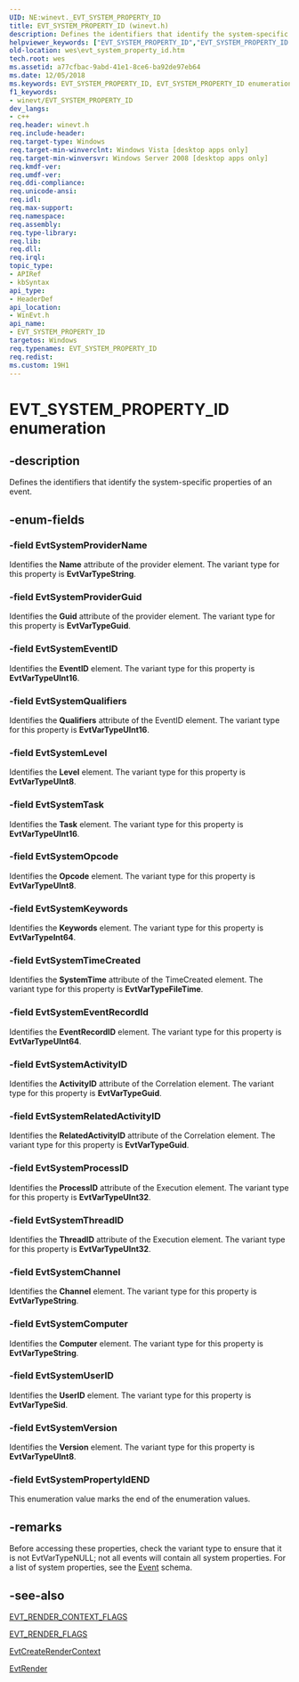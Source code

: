 ```yaml
---
UID: NE:winevt._EVT_SYSTEM_PROPERTY_ID
title: EVT_SYSTEM_PROPERTY_ID (winevt.h)
description: Defines the identifiers that identify the system-specific properties of an event.
helpviewer_keywords: ["EVT_SYSTEM_PROPERTY_ID","EVT_SYSTEM_PROPERTY_ID enumeration [EventLog]","EvtSystemActivityID","EvtSystemChannel","EvtSystemComputer","EvtSystemEventID","EvtSystemEventRecordId","EvtSystemKeywords","EvtSystemLevel","EvtSystemOpcode","EvtSystemProcessID","EvtSystemPropertyIdEND","EvtSystemProviderGuid","EvtSystemProviderName","EvtSystemQualifiers","EvtSystemRelatedActivityID","EvtSystemTask","EvtSystemThreadID","EvtSystemTimeCreated","EvtSystemUserID","EvtSystemVersion","wes.evt_system_property_id","winevt/EVT_SYSTEM_PROPERTY_ID","winevt/EvtSystemActivityID","winevt/EvtSystemChannel","winevt/EvtSystemComputer","winevt/EvtSystemEventID","winevt/EvtSystemEventRecordId","winevt/EvtSystemKeywords","winevt/EvtSystemLevel","winevt/EvtSystemOpcode","winevt/EvtSystemProcessID","winevt/EvtSystemPropertyIdEND","winevt/EvtSystemProviderGuid","winevt/EvtSystemProviderName","winevt/EvtSystemQualifiers","winevt/EvtSystemRelatedActivityID","winevt/EvtSystemTask","winevt/EvtSystemThreadID","winevt/EvtSystemTimeCreated","winevt/EvtSystemUserID","winevt/EvtSystemVersion"]
old-location: wes\evt_system_property_id.htm
tech.root: wes
ms.assetid: a77cfbac-9abd-41e1-8ce6-ba92de97eb64
ms.date: 12/05/2018
ms.keywords: EVT_SYSTEM_PROPERTY_ID, EVT_SYSTEM_PROPERTY_ID enumeration [EventLog], EvtSystemActivityID, EvtSystemChannel, EvtSystemComputer, EvtSystemEventID, EvtSystemEventRecordId, EvtSystemKeywords, EvtSystemLevel, EvtSystemOpcode, EvtSystemProcessID, EvtSystemPropertyIdEND, EvtSystemProviderGuid, EvtSystemProviderName, EvtSystemQualifiers, EvtSystemRelatedActivityID, EvtSystemTask, EvtSystemThreadID, EvtSystemTimeCreated, EvtSystemUserID, EvtSystemVersion, wes.evt_system_property_id, winevt/EVT_SYSTEM_PROPERTY_ID, winevt/EvtSystemActivityID, winevt/EvtSystemChannel, winevt/EvtSystemComputer, winevt/EvtSystemEventID, winevt/EvtSystemEventRecordId, winevt/EvtSystemKeywords, winevt/EvtSystemLevel, winevt/EvtSystemOpcode, winevt/EvtSystemProcessID, winevt/EvtSystemPropertyIdEND, winevt/EvtSystemProviderGuid, winevt/EvtSystemProviderName, winevt/EvtSystemQualifiers, winevt/EvtSystemRelatedActivityID, winevt/EvtSystemTask, winevt/EvtSystemThreadID, winevt/EvtSystemTimeCreated, winevt/EvtSystemUserID, winevt/EvtSystemVersion
f1_keywords:
- winevt/EVT_SYSTEM_PROPERTY_ID
dev_langs:
- c++
req.header: winevt.h
req.include-header: 
req.target-type: Windows
req.target-min-winverclnt: Windows Vista [desktop apps only]
req.target-min-winversvr: Windows Server 2008 [desktop apps only]
req.kmdf-ver: 
req.umdf-ver: 
req.ddi-compliance: 
req.unicode-ansi: 
req.idl: 
req.max-support: 
req.namespace: 
req.assembly: 
req.type-library: 
req.lib: 
req.dll: 
req.irql: 
topic_type:
- APIRef
- kbSyntax
api_type:
- HeaderDef
api_location:
- WinEvt.h
api_name:
- EVT_SYSTEM_PROPERTY_ID
targetos: Windows
req.typenames: EVT_SYSTEM_PROPERTY_ID
req.redist: 
ms.custom: 19H1
---
```


# EVT_SYSTEM_PROPERTY_ID enumeration


## -description


Defines the identifiers that identify the system-specific properties of an event.


## -enum-fields




### -field EvtSystemProviderName

Identifies the <b>Name</b> attribute of the provider element. The variant type for this property is <b>EvtVarTypeString</b>.


### -field EvtSystemProviderGuid

Identifies the <b>Guid</b> attribute of the provider element. The variant type for this property is <b>EvtVarTypeGuid</b>.


### -field EvtSystemEventID

Identifies the <b>EventID</b> element. The variant type for this property is <b>EvtVarTypeUInt16</b>.


### -field EvtSystemQualifiers

Identifies the <b>Qualifiers</b> attribute of the EventID element. The variant type for this property is <b>EvtVarTypeUInt16</b>.


### -field EvtSystemLevel

Identifies the <b>Level</b> element. The variant type for this property is <b>EvtVarTypeUInt8</b>.


### -field EvtSystemTask

Identifies the <b>Task</b> element. The variant type for this property is <b>EvtVarTypeUInt16</b>.


### -field EvtSystemOpcode

Identifies the <b>Opcode</b> element. The variant type for this property is <b>EvtVarTypeUInt8</b>.


### -field EvtSystemKeywords

Identifies the <b>Keywords</b> element. The variant type for this property is <b>EvtVarTypeInt64</b>.


### -field EvtSystemTimeCreated

Identifies the <b>SystemTime</b> attribute of the TimeCreated element. The variant type for this property is <b>EvtVarTypeFileTime</b>.


### -field EvtSystemEventRecordId

Identifies the <b>EventRecordID</b> element. The variant type for this property is <b>EvtVarTypeUInt64</b>.


### -field EvtSystemActivityID

Identifies the <b>ActivityID</b> attribute of the Correlation element. The variant type for this property is <b>EvtVarTypeGuid</b>.


### -field EvtSystemRelatedActivityID

Identifies the <b>RelatedActivityID</b> attribute of the Correlation element. The variant type for this property is <b>EvtVarTypeGuid</b>.


### -field EvtSystemProcessID

Identifies the <b>ProcessID</b> attribute of the Execution element. The variant type for this property is <b>EvtVarTypeUInt32</b>.


### -field EvtSystemThreadID

Identifies the <b>ThreadID</b> attribute of the Execution element. The variant type for this property is <b>EvtVarTypeUInt32</b>.


### -field EvtSystemChannel

Identifies the <b>Channel</b> element. The variant type for this property is <b>EvtVarTypeString</b>.


### -field EvtSystemComputer

Identifies the <b>Computer</b> element. The variant type for this property is <b>EvtVarTypeString</b>.


### -field EvtSystemUserID

Identifies the <b>UserID</b> element. The variant type for this property is <b>EvtVarTypeSid</b>.


### -field EvtSystemVersion

Identifies the <b>Version</b> element. The variant type for this property is <b>EvtVarTypeUInt8</b>.


### -field EvtSystemPropertyIdEND

  This enumeration value marks the end of the enumeration values.


## -remarks



Before accessing these properties, check the variant type to ensure that it is not EvtVarTypeNULL; not all events will contain all system properties. For a list of system properties, see the <a href="https://docs.microsoft.com/windows/desktop/WES/eventschema-schema">Event</a> schema.




## -see-also




<a href="https://docs.microsoft.com/windows/desktop/api/winevt/ne-winevt-evt_render_context_flags">EVT_RENDER_CONTEXT_FLAGS</a>



<a href="https://docs.microsoft.com/windows/desktop/api/winevt/ne-winevt-evt_render_flags">EVT_RENDER_FLAGS</a>



<a href="https://docs.microsoft.com/windows/desktop/api/winevt/nf-winevt-evtcreaterendercontext">EvtCreateRenderContext</a>



<a href="https://docs.microsoft.com/windows/desktop/api/winevt/nf-winevt-evtrender">EvtRender</a>
 

 

